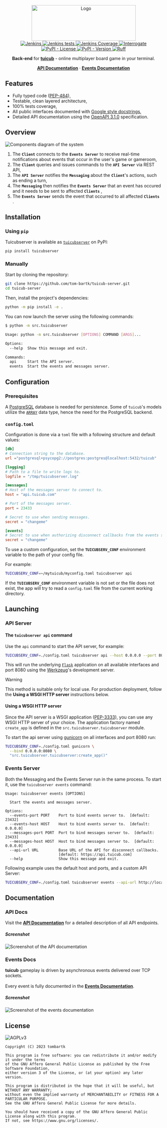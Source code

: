 <div align="center">
  <a href="https://github.com/tom-bartk/tuicub-server">
    <img src="https://static.tuicub.com/img/tuicub-logo.png" alt="Logo" width="335" height="115">
  </a>

<div align="center">
<a href="https://jenkins.tombartk.com/job/tuicub-server/">
  <img alt="Jenkins" src="https://img.shields.io/jenkins/build?jobUrl=https%3A%2F%2Fjenkins.tombartk.com%2Fjob%2Ftuicub-server">
</a>
<a href="https://jenkins.tombartk.com/job/tuicub-server/lastCompletedBuild/testReport/">
  <img alt="Jenkins tests" src="https://img.shields.io/jenkins/tests?jobUrl=https%3A%2F%2Fjenkins.tombartk.com%2Fjob%2Ftuicub-server">
</a>
<a href="https://jenkins.tombartk.com/job/tuicub-server/lastCompletedBuild/coverage/">
  <img alt="Jenkins Coverage" src="https://img.shields.io/jenkins/coverage/apiv4?jobUrl=https%3A%2F%2Fjenkins.tombartk.com%2Fjob%2Ftuicub-server%2F">
</a>
<a href="https://jenkins.tombartk.com/job/tuicub-server/">
  <img alt="Interrogate" src="https://jenkins.tombartk.com/userContent/tuicub-server/interrogate.svg">
</a>
<a href="https://www.gnu.org/licenses/agpl-3.0.en.html">
  <img alt="PyPI - License" src="https://img.shields.io/pypi/l/tuicubserver">
</a>
<a href="https://pypi.org/project/tuicubserver/">
  <img alt="PyPI - Version" src="https://img.shields.io/pypi/v/tuicubserver">
</a>
<a href="https://github.com/astral-sh/ruff"><img src="https://img.shields.io/endpoint?url=https://raw.githubusercontent.com/astral-sh/ruff/main/assets/badge/v2.json" alt="Ruff" style="max-width:100%;"></a>
</div>

  <p align="center">
    <b>Back-end</b> for <b><a href="https://tuicub.com">tuicub</a></b> - online multiplayer board game in your terminal.
  </p>
   <p align="center">
    <a href="https://docs.tuicub.com/api"><strong>API Documentation</strong></a>
    ·
    <a href="https://docs.tuicub.com/events"><strong>Events Documentation</strong></a>
  </p>
</div>

## Features

- Fully typed code ([PEP-484](https://peps.python.org/pep-0484/)),
- Testable, clean layered architecture,
- 100% tests coverage,
- All public interfaces documented with [Google style docstrings](https://sphinxcontrib-napoleon.readthedocs.io/en/latest/example_google.html),
- Detailed API documentation using the [OpenAPI 3.1.0](https://swagger.io/specification/) specification.

## Overview

![Components diagram of the system](https://static.tuicub.com/img/tuicub-server-overview.png)

1. The **`Client`** connects to the **`Events Server`** to receive real-time notifications about events that occur in the user's game or gameroom,
2. The **`Client`** queries and issues commands to the **`API Server`** via REST API,
3. The **`API Server`** notifies the **`Messaging`** about the **`Client`**'s actions, such as ending a turn,
4. The **`Messaging`** then notifies the **`Events Server`** that an event has occured and it needs to be sent to affected **`Clients`** ,
5. The **`Events Server`** sends the event that occurred to all affected **`Clients`** .

## Installation

### Using `pip`

Tuicubserver is available as [`tuicubserver`](http://localhost:6419) on PyPI:
```sh
pip install tuicubserver
```

### Manually

Start by cloning the repository:

```sh
git clone https://github.com/tom-bartk/tuicub-server.git
cd tuicub-server
```

Then, install the project's dependencies:

```sh
python -m pip install -e .
```

You can now launch the server using the following commands:

```sh
$ python -m src.tuicubserver

Usage: python -m src.tuicubserver [OPTIONS] COMMAND [ARGS]...

Options:
  --help  Show this message and exit.

Commands:
  api     Start the API server.
  events  Start the events and messages server.
```

## Configuration

### Prerequisites

A [PostgreSQL](https://www.postgresql.org/) database is needed for persistence. Some of `tuicub`'s models utilize the [`ARRAY`](https://docs.sqlalchemy.org/en/20/core/type_basics.html#sqlalchemy.types.ARRAY) data type, hence the need for the PostgreSQL backend.

### `config.toml`

Configuration is done via a `toml` file with a following structure and default values:

```toml
[db]
# Connection string to the database.
url ="postgresql+psycopg2://postgres:postgres@localhost:5432/tuicub"

[logging]
# Path to a file to write logs to.
logfile = "/tmp/tuicubserver.log"

[messages]
# Host of the messages server to connect to.
host = "api.tuicub.com"

# Port of the messages server.
port = 23433

# Secret to use when sending messages.
secret = "changeme"

[events]
# Secret to use when authorizing disconnect callbacks from the events server.
secret = "changeme"
```

To use a custom configuration, set the **`TUICUBSERV_CONF`** environment variable to the path of your config file.

For example:

```sh
TUICUBSERV_CONF=~/mytuicub/myconfig.toml tuicubserver api
```

If the **`TUICUBSERV_CONF`** environment variable is not set or the file does not exist, the app will try to read a `config.toml` file from the current working directory.

## Launching

### API Server

#### The `tuicubserver api` command

Use the `api` command to start the API server, for example:

```sh
TUICUBSERV_CONF=./config.toml tuicubserver api --host 0.0.0.0 --port 8080
```

This will run the underlying [`Flask`](https://flask.palletsprojects.com/en/3.0.x/api/#application-object) application on all available interfaces and port 8080 using the [Werkzeug](https://werkzeug.palletsprojects.com/en/3.0.x/)'s development server.

> [!WARNING]
> This method is suitable only for local use. For production deployment, follow the **Using a WSGI HTTP server** instructions below.

#### Using a WSGI HTTP server

Since the API server is a WSGI application ([PEP-3333](https://peps.python.org/pep-3333/)), you can use any WSGI HTTP server of your choice. The application factory named `create_app` is defined in the `src.tuicubserver.tuicubserver` module.

To start the api server using [gunicorn](https://gunicorn.org/) on all interfaces and port 8080 run:

```sh
TUICUBSERV_CONF=./config.toml gunicorn \
  --bind 0.0.0.0:8080 \
  "src.tuicubserver.tuicubserver:create_app()"
```

### Events Server

Both the Messaging and the Events Server run in the same process. To start it, use the `tuicubserver events` command:

```
Usage: tuicubserver events [OPTIONS]

  Start the events and messages server.

Options:
  --events-port PORT    Port to bind events server to.  [default: 23432]
  --events-host HOST    Host to bind events server to.  [default: 0.0.0.0]
  --messages-port PORT  Port to bind messages server to.  [default: 23433]
  --messages-host HOST  Host to bind messages server to.  [default: 0.0.0.0]
  --api-url URL         Base URL of the API for disconnect callbacks.
                        [default: https://api.tuicub.com]
  --help                Show this message and exit.
```

Following example uses the default host and ports, and a custom API Server:

```sh
TUICUBSERV_CONF=./config.toml tuicubserver events --api-url http://localhost:8080
```


## Documentation

### API Docs

Visit the [**API Documentation**](https://docs.tuicub.com/api) for a detailed description of all API endpoints.

##### Screenshot

![Screenshot of the API documentation](https://static.tuicub.com/img/tuicub-server-api-docs-preview.png)

### Events Docs

**tuicub** gameplay is driven by asynchronous events delivered over TCP sockets.<br/><br/>Every event is fully documented in the [**Events Documentation**](https://docs.tuicub.com/events).

##### Screenshot

![Screenshot of the events documentation](https://static.tuicub.com/img/tuicub-server-events-docs-preview.png)


## License
![AGPLv3](https://www.gnu.org/graphics/agplv3-with-text-162x68.png)
```monospace
Copyright (C) 2023 tombartk 

This program is free software: you can redistribute it and/or modify it under the terms
of the GNU Affero General Public License as published by the Free Software Foundation,
either version 3 of the License, or (at your option) any later version.

This program is distributed in the hope that it will be useful, but WITHOUT ANY WARRANTY;
without even the implied warranty of MERCHANTABILITY or FITNESS FOR A PARTICULAR PURPOSE.
See the GNU Affero General Public License for more details.

You should have received a copy of the GNU Affero General Public License along with this program.
If not, see https://www.gnu.org/licenses/.
```
